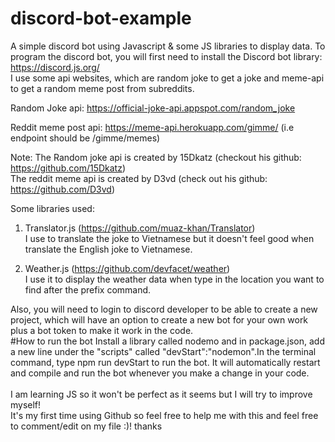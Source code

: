 # discord-bot-example
A simple discord bot using Javascript &amp; some JS libraries to display data.
To program the discord bot, you will first need to install the Discord bot library: https://discord.js.org/ <br/>
I use some api websites, which are random joke to get a joke and meme-api to get a random meme post from subreddits.

Random Joke api: https://official-joke-api.appspot.com/random_joke

Reddit meme post api: https://meme-api.herokuapp.com/gimme/<!---[put_your_subreddit_name_here_to_get_a_post]---> (i.e endpoint should be /gimme/memes)

Note:
The Random joke api is created by 15Dkatz (checkout his github: https://github.com/15Dkatz) <br/>
The reddit meme api is created by D3vd (check out his github: https://github.com/D3vd)

Some libraries used: 
1. Translator.js (https://github.com/muaz-khan/Translator)<br/>
I use to translate the joke to Vietnamese but it doesn't feel good when translate the English joke to Vietnamese.

2. Weather.js (https://github.com/devfacet/weather)<br/>
I use it to display the weather data when type in the location you want to find after the prefix command.

Also, you will need to login to discord developer to be able to create a new project, which will have an option to create a new bot for your own work plus a bot token
to make it work in the code.<br/>
#How to run the bot 
Install a library called nodemo and in package.json, add a new line under the "scripts" called "devStart":"nodemon".In the terminal command, type npm run devStart to run the bot. It will automatically restart and compile and run the bot whenever you make a change in your code. <br/><br/>
I am learning JS so it won't be perfect as it seems but I will try to improve myself!<br/>
It's my first time using Github so feel free to help me with this and feel free to comment/edit on my file :)! thanks
